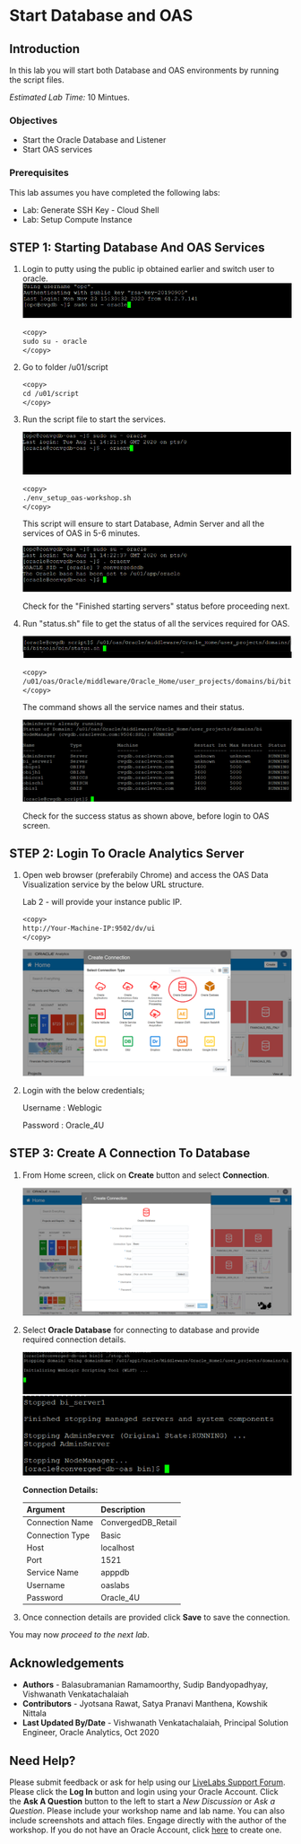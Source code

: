# Start Database and OAS 

## Introduction 
In this lab you will start both Database and OAS environments by running the script files. 

*Estimated Lab Time:* 10 Mintues.

### Objectives 

- Start the Oracle Database and Listener
- Start OAS services
  
### Prerequisites 

This lab assumes you have completed the following labs:  
- Lab: Generate SSH Key - Cloud Shell
- Lab: Setup Compute Instance  

## **STEP 1**: Starting Database And OAS Services

1. Login to putty using the public ip obtained earlier and switch user to oracle.
      ![](./images/oas-environment1.png " ")
      `````
      <copy>
      sudo su - oracle
      </copy>
      ````` 

2. Go to folder /u01/script

      ````
      <copy>
      cd /u01/script
      </copy>
      ````
3. Run the script file to start the services.
   
      ![](./images/oas-environment2.png " ")
      ````
      <copy>
      ./env_setup_oas-workshop.sh
      </copy>
      ````
  
      This script will ensure to start Database, Admin Server and all the services of OAS in 5-6 minutes. 

      ![](./images/oas-environment3.png " ")

      Check for the "Finished starting servers" status before proceeding next.

4. Run "status.sh" file to get the status of all the services required for OAS. 

      ![](./images/oas-environment4.png " ")
      ````
      <copy>
      /u01/oas/Oracle/middleware/Oracle_Home/user_projects/domains/bi/bitools/bin/status.sh 
      </copy>
      ````
 
      The command shows all the service names and their status.

      ![](./images/oas-environment5.png " ")

      Check for the success status as shown above, before login to OAS screen.

## **STEP 2**: Login To Oracle Analytics Server

1. Open web browser (preferabily Chrome) and access the OAS Data Visualization service by the below URL structure.  

      Lab 2 - will provide your instance public IP. 
      ````
      <copy>
      http://Your-Machine-IP:9502/dv/ui
      </copy>
      ````
      ![](./images/oas-environment8.png " ")

2. Login with the below credentials;

      Username	: Weblogic

      Password 	: Oracle_4U

## **STEP 3**: Create A Connection To Database

1. From Home screen, click on **Create** button and select **Connection**.

      ![](./images/oas-environment9.png " ")

2. Select **Oracle Database** for connecting to database and provide required connection details.  

      ![](./images/oas-environment10.png " ")
      ![](./images/oas-environment11.png " ")

      **Connection Details:**	

      | Argument  | Description   |
      | ------------- | ------------- |
      | Connection Name | ConvergedDB_Retail |
      | Connection Type | Basic  |
      | Host | localhost  |
      | Port | 1521  |
      | Service Name | apppdb  |
      | Username | oaslabs  |
      | Password | Oracle_4U  |

3. Once connection details are provided click **Save** to save the connection.

You may now *proceed to the next lab*.

## Acknowledgements

- **Authors** - Balasubramanian Ramamoorthy, Sudip Bandyopadhyay, Vishwanath Venkatachalaiah
- **Contributors** - Jyotsana Rawat, Satya Pranavi Manthena, Kowshik Nittala
- **Last Updated By/Date** - Vishwanath Venkatachalaiah, Principal Solution Engineer, Oracle Analytics, Oct 2020

## Need Help?
Please submit feedback or ask for help using our [LiveLabs Support Forum](https://community.oracle.com/tech/developers/categories/converged-database). Please click the **Log In** button and login using your Oracle Account. Click the **Ask A Question** button to the left to start a *New Discussion* or *Ask a Question*.  Please include your workshop name and lab name.  You can also include screenshots and attach files.  Engage directly with the author of the workshop.
If you do not have an Oracle Account, click [here](https://profile.oracle.com/myprofile/account/create-account.jspx) to create one.